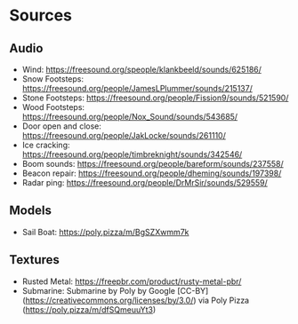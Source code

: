 # Sources


## Audio

- Wind: https://freesound.org/speople/klankbeeld/sounds/625186/
- Snow Footsteps: https://freesound.org/people/JamesLPlummer/sounds/215137/
- Stone Footsteps: https://freesound.org/people/Fission9/sounds/521590/
- Wood Footsteps: https://freesound.org/people/Nox_Sound/sounds/543685/
- Door open and close: https://freesound.org/people/JakLocke/sounds/261110/
- Ice cracking: https://freesound.org/people/timbreknight/sounds/342546/
- Boom sounds: https://freesound.org/people/bareform/sounds/237558/
- Beacon repair: https://freesound.org/people/dheming/sounds/197398/
- Radar ping: https://freesound.org/people/DrMrSir/sounds/529559/

## Models
- Sail Boat: https://poly.pizza/m/BgSZXwmm7k

## Textures
- Rusted Metal: https://freepbr.com/product/rusty-metal-pbr/
- Submarine: Submarine by Poly by Google [CC-BY] (https://creativecommons.org/licenses/by/3.0/) via Poly Pizza (https://poly.pizza/m/dfSQmeuuYt3)
